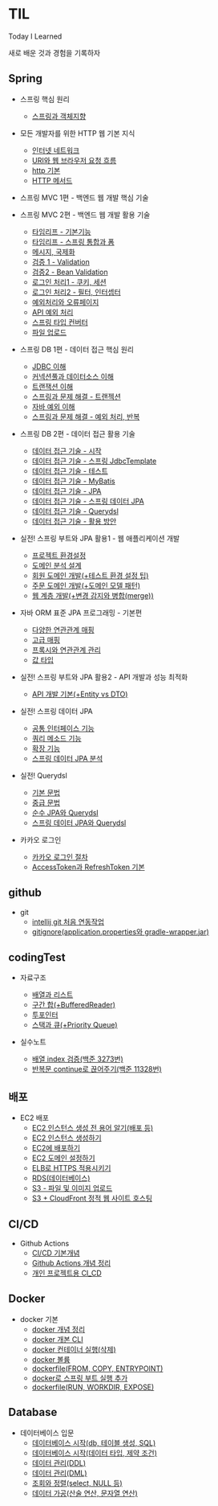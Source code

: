 # TIL
Today I Learned

새로 배운 것과 경험을 기록하자

Spring
--
- 스프링 핵심 원리
    - [스프링과 객체지향](https://github.com/wisenick1/TIL/blob/main/spring/%EC%8A%A4%ED%94%84%EB%A7%81%20%ED%95%B5%EC%8B%AC%20%EC%9B%90%EB%A6%AC/%EC%8A%A4%ED%94%84%EB%A7%81%EA%B3%BC%20%EA%B0%9D%EC%B2%B4%EC%A7%80%ED%96%A5.md)

- 모든 개발자를 위한 HTTP 웹 기본 지식
    - [인터넷 네트워크](https://github.com/wisenick1/TIL/blob/main/spring/모든%20개발자를%20위한%20HTTP%20웹%20기본%20지식/인터넷%20네트워크.md)
    - [URI와 웹 브라우저 요청 흐름](https://github.com/wisenick1/TIL/blob/main/spring/모든%20개발자를%20위한%20HTTP%20웹%20기본%20지식/URI와%20웹%20브라우저%20요청%20흐름.md)
    - [http 기본](https://github.com/wisenick1/TIL/blob/main/spring/모든%20개발자를%20위한%20HTTP%20웹%20기본%20지식/http%20기본.md)
    - [HTTP 메서드](https://github.com/wisenick1/TIL/blob/main/spring/모든%20개발자를%20위한%20HTTP%20웹%20기본%20지식/HTTP%20메서드.md)
    

- 스프링 MVC 1편 - 백엔드 웹 개발 핵심 기술
    
    



- 스프링 MVC 2편 - 백엔드 웹 개발 활용 기술
    - [타임리프 - 기본기능](https://github.com/wisenick1/TIL/blob/main/spring/%EC%8A%A4%ED%94%84%EB%A7%81%20MVC%202%ED%8E%B8%20-%20%EB%B0%B1%EC%97%94%EB%93%9C%20%EC%9B%B9%20%EA%B0%9C%EB%B0%9C%20%ED%99%9C%EC%9A%A9%20%EA%B8%B0%EC%88%A0/%ED%83%80%EC%9E%84%EB%A6%AC%ED%94%84%20-%20%EA%B8%B0%EB%B3%B8%EA%B8%B0%EB%8A%A5.md)
    - [타임리프 - 스프링 통합과 폼](https://github.com/wisenick1/TIL/blob/main/spring/%EC%8A%A4%ED%94%84%EB%A7%81%20MVC%202%ED%8E%B8%20-%20%EB%B0%B1%EC%97%94%EB%93%9C%20%EC%9B%B9%20%EA%B0%9C%EB%B0%9C%20%ED%99%9C%EC%9A%A9%20%EA%B8%B0%EC%88%A0/%ED%83%80%EC%9E%84%EB%A6%AC%ED%94%84%20-%20%EC%8A%A4%ED%94%84%EB%A7%81%20%ED%86%B5%ED%95%A9%EA%B3%BC%20%ED%8F%BC.md)
    - [메시지, 국제화](https://github.com/wisenick1/TIL/blob/main/spring/%EC%8A%A4%ED%94%84%EB%A7%81%20MVC%202%ED%8E%B8%20-%20%EB%B0%B1%EC%97%94%EB%93%9C%20%EC%9B%B9%20%EA%B0%9C%EB%B0%9C%20%ED%99%9C%EC%9A%A9%20%EA%B8%B0%EC%88%A0/%EB%A9%94%EC%8B%9C%EC%A7%80%2C%20%EA%B5%AD%EC%A0%9C%ED%99%94.md)
    - [검증 1 - Validation](https://github.com/wisenick1/TIL/blob/main/spring/%EC%8A%A4%ED%94%84%EB%A7%81%20MVC%202%ED%8E%B8%20-%20%EB%B0%B1%EC%97%94%EB%93%9C%20%EC%9B%B9%20%EA%B0%9C%EB%B0%9C%20%ED%99%9C%EC%9A%A9%20%EA%B8%B0%EC%88%A0/%EA%B2%80%EC%A6%9D1%20-%20Validation.md)
    - [검증2 - Bean Validation](https://github.com/wisenick1/TIL/blob/main/spring/%EC%8A%A4%ED%94%84%EB%A7%81%20MVC%202%ED%8E%B8%20-%20%EB%B0%B1%EC%97%94%EB%93%9C%20%EC%9B%B9%20%EA%B0%9C%EB%B0%9C%20%ED%99%9C%EC%9A%A9%20%EA%B8%B0%EC%88%A0/%EA%B2%80%EC%A6%9D2%20-%20Bean%20Balidation.md)
    - [로그인 처리1 - 쿠키, 세션](https://github.com/wisenick1/TIL/blob/main/spring/%EC%8A%A4%ED%94%84%EB%A7%81%20MVC%202%ED%8E%B8%20-%20%EB%B0%B1%EC%97%94%EB%93%9C%20%EC%9B%B9%20%EA%B0%9C%EB%B0%9C%20%ED%99%9C%EC%9A%A9%20%EA%B8%B0%EC%88%A0/%EB%A1%9C%EA%B7%B8%EC%9D%B8%20%EC%B2%98%EB%A6%AC1%20-%20%EC%BF%A0%ED%82%A4%2C%20%EC%84%B8%EC%85%98.md)
    - [로그인 처리2 - 필터, 인터셉터](https://github.com/wisenick1/TIL/blob/main/spring/%EC%8A%A4%ED%94%84%EB%A7%81%20MVC%202%ED%8E%B8%20-%20%EB%B0%B1%EC%97%94%EB%93%9C%20%EC%9B%B9%20%EA%B0%9C%EB%B0%9C%20%ED%99%9C%EC%9A%A9%20%EA%B8%B0%EC%88%A0/%EB%A1%9C%EA%B7%B8%EC%9D%B8%20%EC%B2%98%EB%A6%AC2%20-%20%ED%95%84%ED%84%B0%2C%20%EC%9D%B8%ED%84%B0%EC%85%89%ED%84%B0.md)
    - [예외처리와 오류페이지](https://github.com/wisenick1/TIL/blob/main/spring/%EC%8A%A4%ED%94%84%EB%A7%81%20MVC%202%ED%8E%B8%20-%20%EB%B0%B1%EC%97%94%EB%93%9C%20%EC%9B%B9%20%EA%B0%9C%EB%B0%9C%20%ED%99%9C%EC%9A%A9%20%EA%B8%B0%EC%88%A0/%EC%98%88%EC%99%B8%EC%B2%98%EB%A6%AC%EC%99%80%20%EC%98%A4%EB%A5%98%ED%8E%98%EC%9D%B4%EC%A7%80.md)
    - [API 예외 처리](https://github.com/wisenick1/TIL/blob/main/spring/%EC%8A%A4%ED%94%84%EB%A7%81%20MVC%202%ED%8E%B8%20-%20%EB%B0%B1%EC%97%94%EB%93%9C%20%EC%9B%B9%20%EA%B0%9C%EB%B0%9C%20%ED%99%9C%EC%9A%A9%20%EA%B8%B0%EC%88%A0/API%20%EC%98%88%EC%99%B8%20%EC%B2%98%EB%A6%AC.md)
    - [스프링 타입 컨버터](https://github.com/wisenick1/TIL/blob/main/spring/%EC%8A%A4%ED%94%84%EB%A7%81%20MVC%202%ED%8E%B8%20-%20%EB%B0%B1%EC%97%94%EB%93%9C%20%EC%9B%B9%20%EA%B0%9C%EB%B0%9C%20%ED%99%9C%EC%9A%A9%20%EA%B8%B0%EC%88%A0/%EC%8A%A4%ED%94%84%EB%A7%81%20%ED%83%80%EC%9E%85%20%EC%BB%A8%EB%B2%84%ED%84%B0.md)
    - [파일 업로드](https://github.com/wisenick1/TIL/blob/main/spring/%EC%8A%A4%ED%94%84%EB%A7%81%20MVC%202%ED%8E%B8%20-%20%EB%B0%B1%EC%97%94%EB%93%9C%20%EC%9B%B9%20%EA%B0%9C%EB%B0%9C%20%ED%99%9C%EC%9A%A9%20%EA%B8%B0%EC%88%A0/%ED%8C%8C%EC%9D%BC%20%EC%97%85%EB%A1%9C%EB%93%9C.md)


- 스프링 DB 1편 - 데이터 접근 핵심 원리
    - [JDBC 이해](https://github.com/wisenick1/TIL/blob/main/spring/%EC%8A%A4%ED%94%84%EB%A7%81%20DB%201%ED%8E%B8%20-%20%EB%8D%B0%EC%9D%B4%ED%84%B0%20%EC%A0%91%EA%B7%BC%20%ED%95%B5%EC%8B%AC%20%EC%9B%90%EB%A6%AC/JDBC%20%EC%9D%B4%ED%95%B4.md)   
    - [커넥션풀과 데이터소스 이해](https://github.com/wisenick1/TIL/blob/main/spring/%EC%8A%A4%ED%94%84%EB%A7%81%20DB%201%ED%8E%B8%20-%20%EB%8D%B0%EC%9D%B4%ED%84%B0%20%EC%A0%91%EA%B7%BC%20%ED%95%B5%EC%8B%AC%20%EC%9B%90%EB%A6%AC/%EC%BB%A4%EB%84%A5%EC%85%98%ED%92%80%EA%B3%BC%20%EB%8D%B0%EC%9D%B4%ED%84%B0%EC%86%8C%EC%8A%A4%20%EC%9D%B4%ED%95%B4.md)
    - [트랜잭션 이해](https://github.com/wisenick1/TIL/blob/main/spring/%EC%8A%A4%ED%94%84%EB%A7%81%20DB%201%ED%8E%B8%20-%20%EB%8D%B0%EC%9D%B4%ED%84%B0%20%EC%A0%91%EA%B7%BC%20%ED%95%B5%EC%8B%AC%20%EC%9B%90%EB%A6%AC/%ED%8A%B8%EB%9E%9C%EC%9E%AD%EC%85%98%20%EC%9D%B4%ED%95%B4.md)
    - [스프링과 문제 해결 - 트랜젝션](https://github.com/wisenick1/TIL/blob/main/spring/%EC%8A%A4%ED%94%84%EB%A7%81%20DB%201%ED%8E%B8%20-%20%EB%8D%B0%EC%9D%B4%ED%84%B0%20%EC%A0%91%EA%B7%BC%20%ED%95%B5%EC%8B%AC%20%EC%9B%90%EB%A6%AC/%EC%8A%A4%ED%94%84%EB%A7%81%EA%B3%BC%20%EB%AC%B8%EC%A0%9C%20%ED%95%B4%EA%B2%B0%20-%20%ED%8A%B8%EB%9E%9C%EC%A0%9D%EC%85%98.md)
    - [자바 예외 이해](https://github.com/wisenick1/TIL/blob/main/spring/%EC%8A%A4%ED%94%84%EB%A7%81%20DB%201%ED%8E%B8%20-%20%EB%8D%B0%EC%9D%B4%ED%84%B0%20%EC%A0%91%EA%B7%BC%20%ED%95%B5%EC%8B%AC%20%EC%9B%90%EB%A6%AC/%EC%9E%90%EB%B0%94%20%EC%98%88%EC%99%B8%20%EC%9D%B4%ED%95%B4.md)
    - [스프링과 문제 해결 - 예외 처리, 반복](https://github.com/wisenick1/TIL/blob/main/spring/%EC%8A%A4%ED%94%84%EB%A7%81%20DB%201%ED%8E%B8%20-%20%EB%8D%B0%EC%9D%B4%ED%84%B0%20%EC%A0%91%EA%B7%BC%20%ED%95%B5%EC%8B%AC%20%EC%9B%90%EB%A6%AC/%EC%8A%A4%ED%94%84%EB%A7%81%EA%B3%BC%20%EB%AC%B8%EC%A0%9C%20%ED%95%B4%EA%B2%B0%20-%20%EC%98%88%EC%99%B8%20%EC%B2%98%EB%A6%AC%2C%20%EB%B0%98%EB%B3%B5.md)

- 스프링 DB 2편 - 데이터 접근 활용 기술
    - [데이터 접근 기술 - 시작](https://github.com/wisenick1/TIL/blob/main/spring/%EC%8A%A4%ED%94%84%EB%A7%81%20DB%202%ED%8E%B8%20-%20%EC%8A%A4%ED%94%84%EB%A7%81%20DB%202%ED%8E%B8%20-%20%EB%8D%B0%EC%9D%B4%ED%84%B0%20%EC%A0%91%EA%B7%BC%20%ED%99%9C%EC%9A%A9%20%EA%B8%B0%EC%88%A0/%EB%8D%B0%EC%9D%B4%ED%84%B0%20%EC%A0%91%EA%B7%BC%20%EA%B8%B0%EC%88%A0%20-%20%EC%8B%9C%EC%9E%91.md)
    - [데이터 접근 기술 - 스프링 JdbcTemplate](https://github.com/wisenick1/TIL/blob/main/spring/%EC%8A%A4%ED%94%84%EB%A7%81%20DB%202%ED%8E%B8%20-%20%EB%8D%B0%EC%9D%B4%ED%84%B0%20%EC%A0%91%EA%B7%BC%20%ED%99%9C%EC%9A%A9%20%EA%B8%B0%EC%88%A0/%EB%8D%B0%EC%9D%B4%ED%84%B0%20%EC%A0%91%EA%B7%BC%20%EA%B8%B0%EC%88%A0%20-%20%EC%8A%A4%ED%94%84%EB%A7%81%20JdbcTemplate.md)
    - [데이터 접근 기술 - 테스트](https://github.com/wisenick1/TIL/blob/main/spring/%EC%8A%A4%ED%94%84%EB%A7%81%20DB%202%ED%8E%B8%20-%20%EB%8D%B0%EC%9D%B4%ED%84%B0%20%EC%A0%91%EA%B7%BC%20%ED%99%9C%EC%9A%A9%20%EA%B8%B0%EC%88%A0/%EB%8D%B0%EC%9D%B4%ED%84%B0%20%EC%A0%91%EA%B7%BC%20%EA%B8%B0%EC%88%A0%20-%20%ED%85%8C%EC%8A%A4%ED%8A%B8.md)
    - [데이터 접근 기술 - MyBatis](https://github.com/wisenick1/TIL/blob/main/spring/%EC%8A%A4%ED%94%84%EB%A7%81%20DB%202%ED%8E%B8%20-%20%EB%8D%B0%EC%9D%B4%ED%84%B0%20%EC%A0%91%EA%B7%BC%20%ED%99%9C%EC%9A%A9%20%EA%B8%B0%EC%88%A0/%EB%8D%B0%EC%9D%B4%ED%84%B0%20%EC%A0%91%EA%B7%BC%20%EA%B8%B0%EC%88%A0%20-%20MyBatis.md)
    - [데이터 접근 기술 - JPA](https://github.com/wisenick1/TIL/blob/main/spring/%EC%8A%A4%ED%94%84%EB%A7%81%20DB%202%ED%8E%B8%20-%20%EB%8D%B0%EC%9D%B4%ED%84%B0%20%EC%A0%91%EA%B7%BC%20%ED%99%9C%EC%9A%A9%20%EA%B8%B0%EC%88%A0/%EB%8D%B0%EC%9D%B4%ED%84%B0%20%EC%A0%91%EA%B7%BC%20%EA%B8%B0%EC%88%A0%20-%20JPA.md)
    - [데이터 접근 기술 - 스프링 데이터 JPA](https://github.com/wisenick1/TIL/blob/main/spring/%EC%8A%A4%ED%94%84%EB%A7%81%20DB%202%ED%8E%B8%20-%20%EB%8D%B0%EC%9D%B4%ED%84%B0%20%EC%A0%91%EA%B7%BC%20%ED%99%9C%EC%9A%A9%20%EA%B8%B0%EC%88%A0/%EB%8D%B0%EC%9D%B4%ED%84%B0%20%EC%A0%91%EA%B7%BC%20%EA%B8%B0%EC%88%A0%20-%20%EC%8A%A4%ED%94%84%EB%A7%81%20%EB%8D%B0%EC%9D%B4%ED%84%B0%20JPA.md)
    - [데이터 접근 기술 - Querydsl](https://github.com/wisenick1/TIL/blob/main/spring/%EC%8A%A4%ED%94%84%EB%A7%81%20DB%202%ED%8E%B8%20-%20%EB%8D%B0%EC%9D%B4%ED%84%B0%20%EC%A0%91%EA%B7%BC%20%ED%99%9C%EC%9A%A9%20%EA%B8%B0%EC%88%A0/%EB%8D%B0%EC%9D%B4%ED%84%B0%20%EC%A0%91%EA%B7%BC%20%EA%B8%B0%EC%88%A0%20-%20Querydsl.md)
    - [데이터 접근 기술 - 활용 방안](https://github.com/wisenick1/TIL/blob/main/spring/%EC%8A%A4%ED%94%84%EB%A7%81%20DB%202%ED%8E%B8%20-%20%EB%8D%B0%EC%9D%B4%ED%84%B0%20%EC%A0%91%EA%B7%BC%20%ED%99%9C%EC%9A%A9%20%EA%B8%B0%EC%88%A0/%EB%8D%B0%EC%9D%B4%ED%84%B0%20%EC%A0%91%EA%B7%BC%20%EA%B8%B0%EC%88%A0%20-%20%ED%99%9C%EC%9A%A9%20%EB%B0%A9%EC%95%88.md)

- 실전! 스프링 부트와 JPA 활용1 - 웹 애플리케이션 개발
    - [프로젝트 환경설정](https://github.com/wisenick1/TIL/blob/main/spring/실전!%20스프링%20부트와%20JPA%20활용1%20-%20웹%20애플리케이션%20개발/프로젝트%20환경설정.md)
    - [도메인 분석 설계](https://github.com/wisenick1/TIL/blob/main/spring/%EC%8B%A4%EC%A0%84!%20%EC%8A%A4%ED%94%84%EB%A7%81%20%EB%B6%80%ED%8A%B8%EC%99%80%20JPA%20%ED%99%9C%EC%9A%A91%20-%20%EC%9B%B9%20%EC%95%A0%ED%94%8C%EB%A6%AC%EC%BC%80%EC%9D%B4%EC%85%98%20%EA%B0%9C%EB%B0%9C/%EB%8F%84%EB%A9%94%EC%9D%B8%20%EB%B6%84%EC%84%9D%20%EC%84%A4%EA%B3%84.md)
    - [회원 도메인 개발(+테스트 환경 설정 팁)](https://github.com/wisenick1/TIL/blob/main/spring/실전!%20스프링%20부트와%20JPA%20활용1%20-%20웹%20애플리케이션%20개발/회원%20도메인%20개발.md)
    - [주문 도메인 개발(+도메인 모델 패턴)](https://github.com/wisenick1/TIL/blob/main/spring/실전!%20스프링%20부트와%20JPA%20활용1%20-%20웹%20애플리케이션%20개발/주문%20도메인%20개발.md)
    - [웹 계층 개발(+변경 감지와 병합(merge))](https://github.com/wisenick1/TIL/blob/main/spring/실전!%20스프링%20부트와%20JPA%20활용1%20-%20웹%20애플리케이션%20개발/웹%20계층%20개발.md)

- 자바 ORM 표준 JPA 프로그래밍 - 기본편
    - [다양한 연관관계 매핑](https://github.com/wisenick1/TIL/blob/main/spring/%EC%9E%90%EB%B0%94%20ORM%20%ED%91%9C%EC%A4%80%20JPA%20%ED%94%84%EB%A1%9C%EA%B7%B8%EB%9E%98%EB%B0%8D%20-%20%EA%B8%B0%EB%B3%B8%ED%8E%B8/%EB%8B%A4%EC%96%91%ED%95%9C%20%EC%97%B0%EA%B4%80%EA%B4%80%EA%B3%84%20%EB%A7%A4%ED%95%91.md)
    - [고급 매핑](https://github.com/wisenick1/TIL/blob/main/spring/%EC%9E%90%EB%B0%94%20ORM%20%ED%91%9C%EC%A4%80%20JPA%20%ED%94%84%EB%A1%9C%EA%B7%B8%EB%9E%98%EB%B0%8D%20-%20%EA%B8%B0%EB%B3%B8%ED%8E%B8/%EA%B3%A0%EA%B8%89%20%EB%A7%A4%ED%95%91.md)
    - [프록시와 연관관계 관리](https://github.com/wisenick1/TIL/blob/main/spring/%EC%9E%90%EB%B0%94%20ORM%20%ED%91%9C%EC%A4%80%20JPA%20%ED%94%84%EB%A1%9C%EA%B7%B8%EB%9E%98%EB%B0%8D%20-%20%EA%B8%B0%EB%B3%B8%ED%8E%B8/%ED%94%84%EB%A1%9D%EC%8B%9C%EC%99%80%20%EC%97%B0%EA%B4%80%EA%B4%80%EA%B3%84%20%EA%B4%80%EB%A6%AC.md)
    - [값 타입](https://github.com/wisenick1/TIL/blob/main/spring/%EC%9E%90%EB%B0%94%20ORM%20%ED%91%9C%EC%A4%80%20JPA%20%ED%94%84%EB%A1%9C%EA%B7%B8%EB%9E%98%EB%B0%8D%20-%20%EA%B8%B0%EB%B3%B8%ED%8E%B8/%EA%B0%92%20%ED%83%80%EC%9E%85.md)
- 실전! 스프링 부트와 JPA 활용2 - API 개발과 성능 최적화
    - [API 개발 기본(+Entity vs DTO)](https://github.com/wisenick1/TIL/blob/main/spring/실전!%20스프링%20부트와%20JPA%20활용2%20-%20API%20개발과%20성능%20최적화/API%20개발%20기본.md)

- 실전! 스프링 데이터 JPA
    - [공통 인터페이스 기능](https://github.com/wisenick1/TIL/blob/main/spring/실전!%20스프링%20JPA/공통%20인터페이스%20기능.md)
    - [쿼리 메소드 기능](https://github.com/wisenick1/TIL/blob/main/spring/실전!%20스프링%20JPA/쿼리%20메소드%20기능.md)
    - [확장 기능](https://github.com/wisenick1/TIL/blob/main/spring/실전!%20스프링%20JPA/확장%20기능.md)
    - [스프링 데이터 JPA 분석](https://github.com/wisenick1/TIL/blob/main/spring/실전!%20스프링%20JPA/스프링%20데이터%20JPA%20분석.md)

- 실전! Querydsl
    - [기본 문법](https://github.com/wisenick1/TIL/blob/main/spring/실전!%20Querydsl/기본%20문법.md)
    - [중급 문법](https://github.com/wisenick1/TIL/blob/main/spring/실전!%20Querydsl/중급%20문법.md)
    - [순수 JPA와 Querydsl](https://github.com/wisenick1/TIL/blob/main/spring/실전!%20Querydsl/순수%20JPA와%20Querydsl.md)
    - [스프링 데이터 JPA와 Querydsl](https://github.com/wisenick1/TIL/blob/main/spring/실전!%20Querydsl/스프링%20데이터%20JPA와%20Querydsl.md)

- 카카오 로그인
    - [카카오 로그인 절차](https://github.com/wisenick1/TIL/blob/main/spring/스프링%20로그인/카카오%20로그인%20절차.md)
    - [AccessToken과 RefreshToken 기본](https://github.com/wisenick1/TIL/blob/main/spring/스프링%20로그인/AccessToken과%20RefreshToken.md)

github
--
- git
    - [intellij git 처음 연동작업](https://github.com/wisenick1/TIL/blob/main/git/intellij%20git%20%EC%B2%98%EC%9D%8C%20%EC%97%B0%EB%8F%99%EC%9E%91%EC%97%85.md)
    - [gitignore(application.properties와 gradle-wrapper.jar)](https://github.com/wisenick1/TIL/blob/main/git/gitignore.md)



    

codingTest
--
- 자료구조
    - [배열과 리스트](https://github.com/wisenick1/TIL/blob/main/condingTest/%EC%9E%90%EB%A3%8C%EA%B5%AC%EC%A1%B0/%EB%B0%B0%EC%97%B4%EA%B3%BC%20%EB%A6%AC%EC%8A%A4%ED%8A%B8.md)
    - [구간 합(+BufferedReader)](https://github.com/wisenick1/TIL/blob/main/condingTest/%EC%9E%90%EB%A3%8C%EA%B5%AC%EC%A1%B0/%EA%B5%AC%EA%B0%84%20%ED%95%A9.md)
    - [투포인터](https://github.com/wisenick1/TIL/blob/main/condingTest/%EC%9E%90%EB%A3%8C%EA%B5%AC%EC%A1%B0/%ED%88%AC%ED%8F%AC%EC%9D%B8%ED%84%B0.md)
    - [스택과 큐(+Priority Queue)](https://github.com/wisenick1/TIL/blob/main/condingTest/%EC%9E%90%EB%A3%8C%EA%B5%AC%EC%A1%B0/%EC%8A%A4%ED%83%9D%EA%B3%BC%20%ED%81%90.md)

- 실수노트
    - [배열 index 검증(백준 3273번)](https://github.com/wisenick1/TIL/blob/main/condingTest/실수노트/배열%20index%20검증(백준%203273번).md)
    - [반복문 continue로 끊어주기(백준 11328번)](hhttps://github.com/wisenick1/TIL/blob/main/condingTest/실수노트/반복문%20continue로%20끊어주기(백준%2011328번).md)


배포
--
- EC2 배포
    - [EC2 인스턴스 생성 전 용어 알기(배포 등)](https://github.com/wisenick1/TIL/blob/main/aws/EC2%20인스턴스%20생성%20전%20용어%20알기(배포%20등).md)
    - [EC2 인스턴스 생성하기](https://github.com/wisenick1/TIL/blob/main/aws/EC2%20인스턴스%20생성하기.md)
    - [EC2에 배포하기](https://github.com/wisenick1/TIL/blob/main/aws/EC2에%20배포하기(Spring%20Boot).md)
    - [EC2 도메인 설정하기](https://github.com/wisenick1/TIL/blob/main/aws/도메인%20설정하기.md)
    - [ELB로 HTTPS 적용시키기](https://github.com/wisenick1/TIL/blob/main/aws/ELB로%20HTTPS%20적용시키기.md)
    - [RDS(데이터베이스)](https://github.com/wisenick1/TIL/blob/main/aws/RDS(데이터베이스)md)
    - [S3 - 파일 및 이미지 업로드](https://github.com/wisenick1/TIL/blob/main/aws/S3%20-%20파일%20및%20이미지%20업로드.md)
    - [S3 + CloudFront 정적 웹 사이트 호스팅](https://github.com/wisenick1/TIL/blob/main/aws/S3%20%2B%20CloudFront%20정적%20웹%20사이트%20호스팅.md)

CI/CD
--
- Github Actions
    - [CI/CD 기본개념](https://github.com/wisenick1/TIL/blob/main/CI_CD/CI_CD%20기본개념.md)
    - [Github Actions 개념 정리](https://github.com/wisenick1/TIL/blob/main/CI_CD/Github%20Actions%20개념%20정리.md)
    - [개인 프로젝트용 CI_CD](https://github.com/wisenick1/TIL/blob/main/CI_CD/개인%20프로젝트용%20CI_CD.md)

Docker
--
- docker 기본
    - [docker 개념 정리](https://github.com/wisenick1/TIL/blob/main/docker/docker%20개념%20정리.md)
    - [docker 개본 CLI](https://github.com/wisenick1/TIL/blob/main/docker/docker%20기본%20CLI.md)
    - [docker 컨테이너 실행(삭제)](https://github.com/wisenick1/TIL/blob/main/docker/docker%20컨테이너%20실행(삭제)%20CLI.md)
    - [docker 볼륨](https://github.com/wisenick1/TIL/blob/main/docker/docker%20볼륨.md)
    - [dockerfile(FROM, COPY, ENTRYPOINT)](https://github.com/wisenick1/TIL/blob/main/docker/dockerfile이란(FROM%2C%20COPY%2C%20ENTRYPOINT).md)
    - [docker로 스프링 부트 실행 추가](https://github.com/wisenick1/TIL/blob/main/docker/docker로%20스프링%20부트%20실행.md)
    - [dockerfile(RUN, WORKDIR, EXPOSE)](https://github.com/wisenick1/TIL/blob/main/docker/dockerfile(RUN%2C%20WORKDIR%2C%20EXPOSE).md)

Database
--
- 데이터베이스 입문
    - [데이터베이스 시작(db, 테이블 생성, SQL)](https://github.com/wisenick1/TIL/blob/main/database/실전%20데이터베이스%20입문/데이터베이스%20시작(db%2C%20테이블%20생성%2C%20SQL%2C%20데이터%20타입).md)
    - [데이터베이스 시작(데이터 타입, 제약 조건)](https://github.com/wisenick1/TIL/blob/main/database/실전%20데이터베이스%20입문/데이터베이스%20시작(데이터%20타입%2C%20제약%20조건).md)
    - [데이터 관리(DDL)](https://github.com/wisenick1/TIL/blob/main/database/실전%20데이터베이스%20입문/데이터%20관리(DDL).md)
    - [데이터 관리(DML)](https://github.com/wisenick1/TIL/blob/main/database/실전%20데이터베이스%20입문/데이터%20관리(DML).md)
    - [조회와 정렬(select, NULL 등)](https://github.com/wisenick1/TIL/blob/main/database/실전%20데이터베이스%20입문/조회와%20정렬(조회).md)
    - [데이터 가공(산술 연산, 문자열 연산)](https://github.com/wisenick1/TIL/blob/main/database/실전%20데이터베이스%20입문/데이터%20가공(산술%20연산%2C%20문자열%20연산).md)